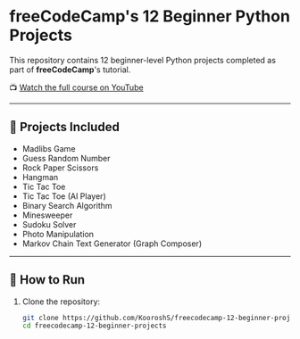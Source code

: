 # freeCodeCamp's 12 Beginner Python Projects

This repository contains 12 beginner-level Python projects completed as part of **freeCodeCamp**'s tutorial.


📺 [Watch the full course on YouTube](https://youtu.be/8ext9G7xspg?si=y3t1Zhd9V3h5fMsM)

---

## 📂 Projects Included
- Madlibs Game  
- Guess Random Number 
- Rock Paper Scissors  
- Hangman  
- Tic Tac Toe 
- Tic Tac Toe (AI Player)  
- Binary Search Algorithm  
- Minesweeper  
- Sudoku Solver  
- Photo Manipulation  
- Markov Chain Text Generator (Graph Composer)   

---

## 🚀 How to Run
1. Clone the repository:
   ```bash
   git clone https://github.com/KooroshS/freecodecamp-12-beginner-projects.git
   cd freecodecamp-12-beginner-projects
